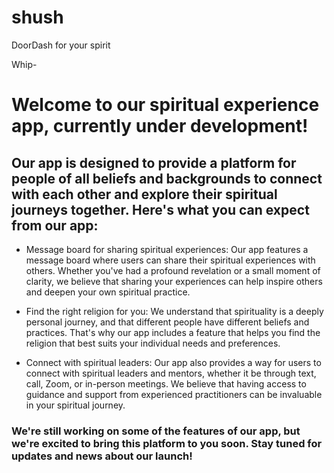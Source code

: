 # shush
DoorDash for your spirit

Whip- 
# Welcome to our spiritual experience app, currently under development!

## Our app is designed to provide a platform for people of all beliefs and backgrounds to connect with each other and explore their spiritual journeys together. Here's what you can expect from our app:

- Message board for sharing spiritual experiences: Our app features a message board where users can share their spiritual experiences with others. Whether you've had a profound revelation or a small moment of clarity, we believe that sharing your experiences can help inspire others and deepen your own spiritual practice.

- Find the right religion for you: We understand that spirituality is a deeply personal journey, and that different people have different beliefs and practices. That's why our app includes a feature that helps you find the religion that best suits your individual needs and preferences.

- Connect with spiritual leaders: Our app also provides a way for users to connect with spiritual leaders and mentors, whether it be through text, call, Zoom, or in-person meetings. We believe that having access to guidance and support from experienced practitioners can be invaluable in your spiritual journey.

### We're still working on some of the features of our app, but we're excited to bring this platform to you soon. Stay tuned for updates and news about our launch!
